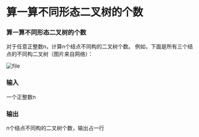 # 算一算不同形态二叉树的个数

### 算一算不同形态二叉树的个数

对于任意正整数n，计算n个结点不同构的二叉树个数。
例如，下面是所有三个结点的不同构二叉树（图片来自网络）：

![file](/api/users/image?path=3701/images/1587270120120.png)

### 输入
一个正整数n
### 输出
n个结点不同构的二叉树个数，输出占一行


